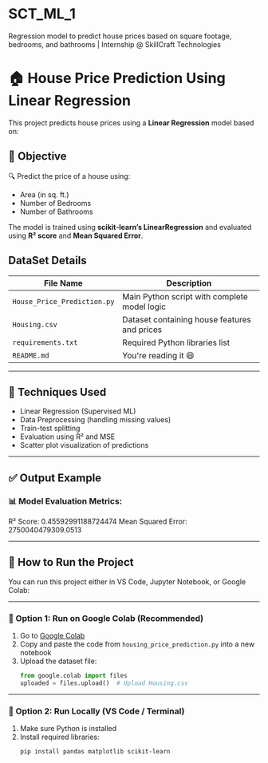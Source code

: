 # SCT_ML_1
Regression model to predict house prices based on square footage, bedrooms, and bathrooms | Internship @ SkillCraft Technologies

# 🏠 House Price Prediction Using Linear Regression

This project predicts house prices using a **Linear Regression** model based on:

## 📌 Objective

🔍 Predict the price of a house using:
- Area (in sq. ft.)
- Number of Bedrooms
- Number of Bathrooms

The model is trained using **scikit-learn’s LinearRegression** and evaluated using **R² score** and **Mean Squared Error**.

## DataSet Details

| File Name                 | Description                                  |
|--------------------------|----------------------------------------------|
| `House_Price_Prediction.py` | Main Python script with complete model logic |
| `Housing.csv`            | Dataset containing house features and prices  |
| `requirements.txt`       | Required Python libraries list                |
| `README.md`              | You're reading it 😄                          |

---


## 🧠 Techniques Used

- Linear Regression (Supervised ML)
- Data Preprocessing (handling missing values)
- Train-test splitting
- Evaluation using R² and MSE
- Scatter plot visualization of predictions

---

## ✅ Output Example

### 📊 Model Evaluation Metrics:
R² Score: 0.45592991188724474
Mean Squared Error: 2750040479309.0513

---

## 🚀 How to Run the Project

You can run this project either in VS Code, Jupyter Notebook, or Google Colab:

---

### 🔹 Option 1: Run on Google Colab (Recommended)

1. Go to [Google Colab](https://colab.research.google.com/)
2. Copy and paste the code from `housing_price_prediction.py` into a new notebook
3. Upload the dataset file:
   ```python
   from google.colab import files
   uploaded = files.upload()  # Upload Housing.csv

---   
   
### 🔹 Option 2: Run Locally (VS Code / Terminal)

1. Make sure Python is installed  
2. Install required libraries:
   ```bash
   pip install pandas matplotlib scikit-learn


